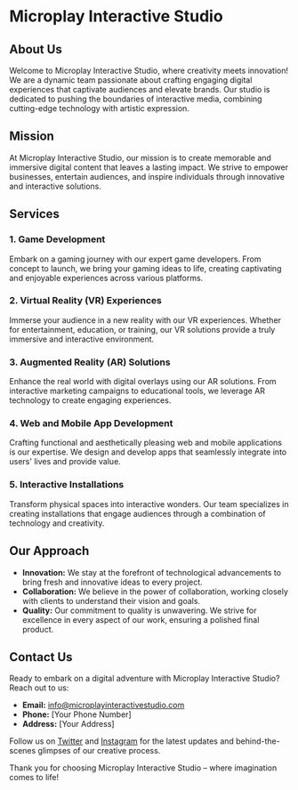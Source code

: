 # Microplay Interactive Studio

## About Us

Welcome to Microplay Interactive Studio, where creativity meets innovation! We are a dynamic team passionate about crafting engaging digital experiences that captivate audiences and elevate brands. Our studio is dedicated to pushing the boundaries of interactive media, combining cutting-edge technology with artistic expression.

## Mission

At Microplay Interactive Studio, our mission is to create memorable and immersive digital content that leaves a lasting impact. We strive to empower businesses, entertain audiences, and inspire individuals through innovative and interactive solutions.

## Services

### 1. Game Development

Embark on a gaming journey with our expert game developers. From concept to launch, we bring your gaming ideas to life, creating captivating and enjoyable experiences across various platforms.

### 2. Virtual Reality (VR) Experiences

Immerse your audience in a new reality with our VR experiences. Whether for entertainment, education, or training, our VR solutions provide a truly immersive and interactive environment.

### 3. Augmented Reality (AR) Solutions

Enhance the real world with digital overlays using our AR solutions. From interactive marketing campaigns to educational tools, we leverage AR technology to create engaging experiences.

### 4. Web and Mobile App Development

Crafting functional and aesthetically pleasing web and mobile applications is our expertise. We design and develop apps that seamlessly integrate into users' lives and provide value.

### 5. Interactive Installations

Transform physical spaces into interactive wonders. Our team specializes in creating installations that engage audiences through a combination of technology and creativity.

## Our Approach

- **Innovation:** We stay at the forefront of technological advancements to bring fresh and innovative ideas to every project.
- **Collaboration:** We believe in the power of collaboration, working closely with clients to understand their vision and goals.
- **Quality:** Our commitment to quality is unwavering. We strive for excellence in every aspect of our work, ensuring a polished final product.

## Contact Us

Ready to embark on a digital adventure with Microplay Interactive Studio? Reach out to us:

- **Email:** info@microplayinteractivestudio.com
- **Phone:** [Your Phone Number]
- **Address:** [Your Address]

Follow us on [Twitter](https://twitter.com/MicroplayStudio) and [Instagram](https://www.instagram.com/microplayinteractive/) for the latest updates and behind-the-scenes glimpses of our creative process.

Thank you for choosing Microplay Interactive Studio – where imagination comes to life!
